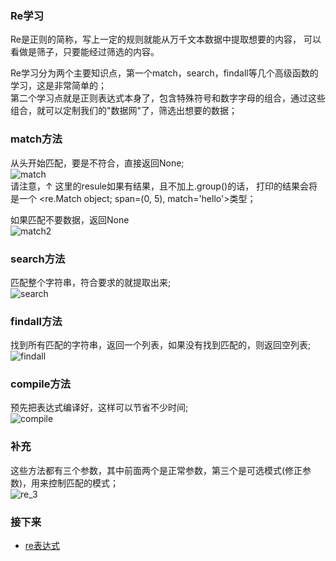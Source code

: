 ### Re学习  
Re是正则的简称，写上一定的规则就能从万千文本数据中提取想要的内容， 可以看做是筛子，只要能经过筛选的内容。  

Re学习分为两个主要知识点，第一个match，search，findall等几个高级函数的学习，这是非常简单的；  
第二个学习点就是正则表达式本身了，包含特殊符号和数字字母的组合，通过这些组合，就可以定制我们的"数据网"了，筛选出想要的数据；  

### match方法  
从头开始匹配，要是不符合，直接返回None;  
![match](https://github.com/KissMyLady/Web-of-Python/blob/master/Re/img/match1.jpg)  
请注意，↑ 这里的resule如果有结果，且不加上.group()的话， 打印的结果会将是一个 <re.Match object; span=(0, 5), match='hello'>类型；  

如果匹配不要数据，返回None  
![match2](https://github.com/KissMyLady/Web-of-Python/blob/master/Re/img/match2.jpg)  

### search方法  
匹配整个字符串，符合要求的就提取出来;  
![search](https://github.com/KissMyLady/Web-of-Python/blob/master/Re/img/search1.jpg)  

### findall方法  
找到所有匹配的字符串，返回一个列表，如果没有找到匹配的，则返回空列表;  
![findall](https://github.com/KissMyLady/Web-of-Python/blob/master/Re/img/findall1.jpg)  

### compile方法  
预先把表达式编译好，这样可以节省不少时间;  
![compile](https://github.com/KissMyLady/Web-of-Python/blob/master/Re/img/compile1.jpg)  


### 补充  
这些方法都有三个参数，其中前面两个是正常参数，第三个是可选模式(修正参数)，用来控制匹配的模式；  
![re_3](re_3.jpg)

### 接下来
- [re表达式]()
